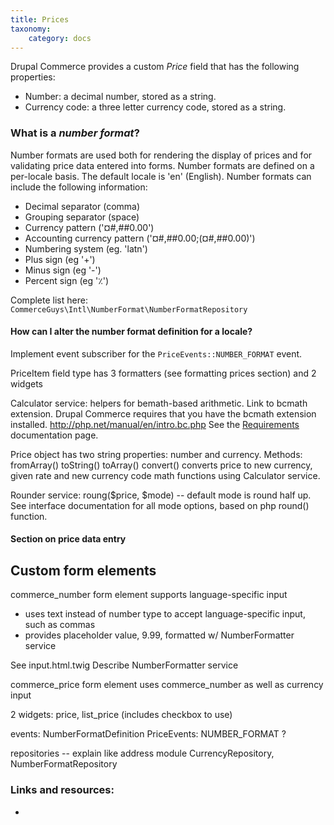 ```yaml
---
title: Prices
taxonomy:
    category: docs
---
```


Drupal Commerce provides a custom *Price* field that has the following properties:
* Number: a decimal number, stored as a string.
* Currency code: a three letter currency code, stored as a string.

### What is a *number format*?
Number formats are used both for rendering the display of prices and for validating price data entered into forms. Number formats are defined on a per-locale basis. The default locale is 'en' (English). Number formats can include the following information:
* Decimal separator (comma)
* Grouping separator (space)
* Currency pattern ('¤#,##0.00')
* Accounting currency pattern ('¤#,##0.00;(¤#,##0.00)')
* Numbering system (eg. 'latn')
* Plus sign (eg '+')
* Minus sign (eg '-')
* Percent sign (eg '٪')

Complete list here: `CommerceGuys\Intl\NumberFormat\NumberFormatRepository`


#### How can I alter the number format definition for a locale?
Implement event subscriber for the `PriceEvents::NUMBER_FORMAT` event.

PriceItem field type has 3 formatters (see formatting prices section) and 2 widgets

Calculator service: helpers for bemath-based arithmetic. Link to bcmath extension. Drupal Commerce requires that you have the bcmath extension installed. http://php.net/manual/en/intro.bc.php
See the [Requirements](../../../02.install-update/01.requirements) documentation page.

Price object has two string properties: number and currency. Methods:
fromArray()
toString()
toArray()
convert() converts price to new currency, given rate and new currency code
math functions using Calculator service.

Rounder service:
roung($price, $mode) -- default mode is round half up. See interface documentation for all mode options, based on php round() function.

#### Section on price data entry
## Custom form elements
commerce_number form element supports language-specific input
- uses text instead of number type to accept language-specific input, such as commas
- provides placeholder value, 9.99, formatted w/ NumberFormatter service

See input.html.twig
Describe NumberFormatter service

commerce_price form element uses commerce_number as well as currency input

2 widgets: price, list_price (includes checkbox to use)

events:
NumberFormatDefinition
PriceEvents: NUMBER_FORMAT ?

repositories -- explain like address module
CurrencyRepository, NumberFormatRepository

### Links and resources:
* 
